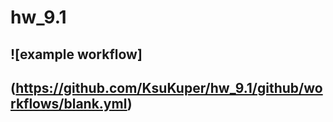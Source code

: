 # hw_9.1


## ![example workflow]
## (https://github.com/KsuKuper/hw_9.1/github/workflows/blank.yml)
